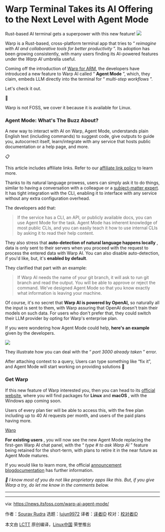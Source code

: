 [#]: subject: "Warp Terminal Takes its AI Offering to the Next Level with Agent Mode"
[#]: via: "https://news.itsfoss.com/warp-ai-agent-mode/"
[#]: author: "Sourav Rudra https://news.itsfoss.com/author/sourav/"
[#]: collector: "lujun9972/lctt-scripts-1705972010"
[#]: translator: " "
[#]: reviewer: " "
[#]: publisher: " "
[#]: url: " "

Warp Terminal Takes its AI Offering to the Next Level with Agent Mode
======
Rust-based AI terminal gets a superpower with this new feature!
[![][1]][2]

Warp is a Rust-based, cross-platform terminal app that tries to “ _reimagine with AI and collaborative tools for better productivity_ ”. Its adoption has been growing consistently, with many users finding its AI-powered features under the _Warp AI_ umbrella useful.

Coming off the introduction of [Warp for ARM][3], the developers have introduced a new feature to Warp AI called “ **Agent Mode** ”, which, they claim, embeds LLM directly into the terminal for “ _multi-step workflows_ ”.

Let's check it out.

🚧

Warp is not FOSS, we cover it because it is available for Linux.

### Agent Mode: What's The Buzz About?

A new way to interact with AI on Warp, Agent Mode, understands plain English text (including commands) to suggest code, give outputs to guide you, autocorrect itself, learn/integrate with any service that hosts public documentation or a help page, and more.

📋

This article includes affiliate links. Refer to our [affiliate link policy][4] to learn more.

Thanks to its natural language prowess, users can simply ask it to do things, similar to having a conversation with a colleague or a [subject-matter expert][5]. It has tight integration with the CLI, enabling it to interface with any service without any extra configuration overhead.

The developers add that:

> If the service has a CLI, an API, or publicly available docs, you can use Agent Mode for the task. Agent Mode has inherent knowledge of most public CLIs, and you can easily teach it how to use internal CLIs by asking it to read their help content.

They also stress that **auto-detection of natural language happens locally** , data is only sent to their servers when you proceed with the request to process the entered data with Warp AI. You can also disable auto-detection, if you'd like, but, it's **enabled by default**.

They clarified that part with an example:

> If Warp AI needs the name of your git branch, it will ask to run git branch and read the output. You will be able to approve or reject the command. We’ve designed Agent Mode so that you know exactly what information is leaving your machine.

Of course, it's no secret that **Warp AI is powered by OpenAI,** so naturally all the input is sent to them, with Warp assuring that OpenAI doesn't train their models on such data. For users who don't prefer that, they could switch their LLM provider by opting for Warp's enterprise plan.

If you were wondering how Agent Mode could help, **here's an example** given by the developers.

![][6]

They illustrate how you can deal with the “ _port 3000 already taken_ ” error.

After attaching context to a query, Users can type something like “fix it”, and Agent Mode will start working on providing solutions 🤯

### Get Warp

If this new feature of Warp interested you, then you can head to its [official website][7], where you will find packages for **Linux** and **macOS** , with the Windows app coming soon.

Users of every plan tier will be able to access this, with the free plan including up to 40 AI requests per month, and users of the paid plans having more.

[Warp][7]

**For existing users** , you will now see the new Agent Mode replacing the first-gen Warp AI chat panel, with the “ _type # to ask Warp AI_ ” feature being retained for the short-term, with plans to retire it in the near future as Agent Mode matures.

If you would like to learn more, the official [announcement blog][8][documentation][9] has further information.

_💬 I know most of you do not like proprietary apps like this. But, if you give Warp a try, do let me know in the comments below._

* * *

--------------------------------------------------------------------------------

via: https://news.itsfoss.com/warp-ai-agent-mode/

作者：[Sourav Rudra][a]
选题：[lujun9972][b]
译者：[译者ID](https://github.com/译者ID)
校对：[校对者ID](https://github.com/校对者ID)

本文由 [LCTT](https://github.com/LCTT/TranslateProject) 原创编译，[Linux中国](https://linux.cn/) 荣誉推出

[a]: https://news.itsfoss.com/author/sourav/
[b]: https://github.com/lujun9972
[1]: https://news.itsfoss.com/assets/images/pikapods-banner-v3.webp
[2]: https://www.pikapods.com/?utm_campaign=banner-2024-05&utm_source=itsfoss
[3]: https://news.itsfoss.com/warp-terminal-linux-arm/
[4]: https://itsfoss.com/affiliate-policy/
[5]: https://en.wikipedia.org/wiki/Subject-matter_expert
[6]: https://news.itsfoss.com/content/images/2024/06/Warp_Agent_Mode.png
[7]: https://app.warp.dev/referral/6N3LPK
[8]: https://www.warp.dev/blog/agent-mode
[9]: https://docs.warp.dev/features/warp-ai/agent-mode

